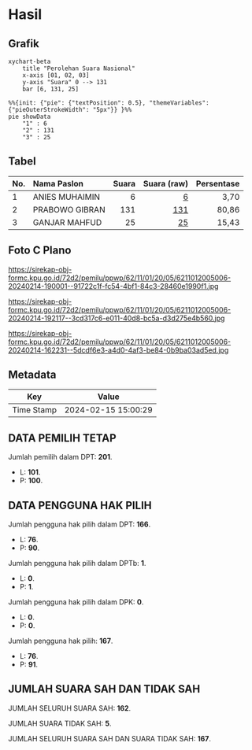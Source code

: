 # Hasil

## Grafik

```mermaid
xychart-beta
    title "Perolehan Suara Nasional"
    x-axis [01, 02, 03]
    y-axis "Suara" 0 --> 131
    bar [6, 131, 25]
```

```mermaid
%%{init: {"pie": {"textPosition": 0.5}, "themeVariables": {"pieOuterStrokeWidth": "5px"}} }%%
pie showData
    "1" : 6
    "2" : 131
    "3" : 25
```

## Tabel

| No. | Nama Paslon    | Suara | Suara (raw) | Persentase |
|:--- |:-------------- | -----:| -----------:| ----------:|
| 1   | ANIES MUHAIMIN | 6     | [6][p-1]    | 3,70       |
| 2   | PRABOWO GIBRAN | 131   | [131][p-2]  | 80,86      |
| 3   | GANJAR MAHFUD  | 25    | [25][p-3]   | 15,43      |


[p-1]: https://github.com/gigit-pemilu/pemilu-2024/blob/main/pilpres/hitung-suara/sub/62-kalimantan-tengah/sub/11-pulang-pisau/sub/01-pandih-batu/sub/2005-kantan-muara/sub/006-tps/sub/paslon-1.txt
[p-2]: https://github.com/gigit-pemilu/pemilu-2024/blob/main/pilpres/hitung-suara/sub/62-kalimantan-tengah/sub/11-pulang-pisau/sub/01-pandih-batu/sub/2005-kantan-muara/sub/006-tps/sub/paslon-2.txt
[p-3]: https://github.com/gigit-pemilu/pemilu-2024/blob/main/pilpres/hitung-suara/sub/62-kalimantan-tengah/sub/11-pulang-pisau/sub/01-pandih-batu/sub/2005-kantan-muara/sub/006-tps/sub/paslon-3.txt

## Foto C Plano

https://sirekap-obj-formc.kpu.go.id/72d2/pemilu/ppwp/62/11/01/20/05/6211012005006-20240214-190001--91722c1f-fc54-4bf1-84c3-28460e1990f1.jpg

https://sirekap-obj-formc.kpu.go.id/72d2/pemilu/ppwp/62/11/01/20/05/6211012005006-20240214-192117--3cd317c6-e011-40d8-bc5a-d3d275e4b560.jpg

https://sirekap-obj-formc.kpu.go.id/72d2/pemilu/ppwp/62/11/01/20/05/6211012005006-20240214-162231--5dcdf6e3-a4d0-4af3-be84-0b9ba03ad5ed.jpg


## Metadata

| Key        | Value               |
| ---------- | ------------------- |
| Time Stamp | 2024-02-15 15:00:29 |


## DATA PEMILIH TETAP

Jumlah pemilih dalam DPT: **201**.
 * L: **101**.
 * P: **100**.

## DATA PENGGUNA HAK PILIH

Jumlah pengguna hak pilih dalam DPT: **166**.
 * L: **76**.
 * P: **90**.

Jumlah pengguna hak pilih dalam DPTb: **1**.
 * L: **0**.
 * P: **1**.

Jumlah pengguna hak pilih dalam DPK: **0**.
 * L: **0**.
 * P: **0**.

Jumlah pengguna hak pilih: **167**.
 * L: **76**.
 * P: **91**.

## JUMLAH SUARA SAH DAN TIDAK SAH

JUMLAH SELURUH SUARA SAH: **162**.

JUMLAH SUARA TIDAK SAH: **5**.

JUMLAH SELURUH SUARA SAH DAN SUARA TIDAK SAH: **167**.


